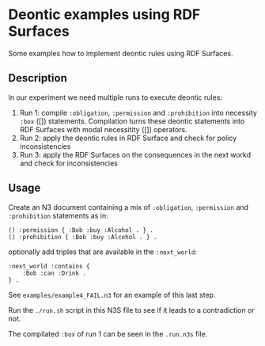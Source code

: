# Deontic examples using RDF Surfaces

Some examples how to implement deontic rules using RDF Surfaces.

## Description

In our experiment we need multiple runs to execute deontic rules:

1. Run 1: compile `:obligation`, `:permission` and `:prohibition` into necessity `:box` ([]) statements. Compilation turns these deontic statements into RDF Surfaces with modal necessitity ([]) operators.
2. Run 2: apply the deontic rules in RDF Surface and check for policy inconsistencies
3. Run 3: apply the RDF Surfaces on the consequences in the next workd and check for inconsistencies

## Usage

Create an N3 document containing a mix of `:obligation`, `:permission` and `:prohibition` statements as in:

```
() :permission { :Bob :buy :Alcohol . } .
() :prohibition { :Bob :buy :Alcohol . } .
```

optionally add triples that are available in the `:next_world`:

```
:next_world :contains {
    :Bob :can :Drink .
} .
```

See `examples/example4_FAIL.n3` for an example of this last step.

Run the `./run.sh` script in this N3S file to see if it leads to a contradiction or not.

The compilated `:box` of run 1 can be seen in the `.run.n3s` file.